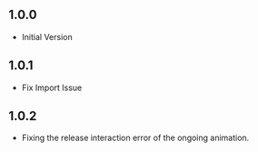 ## 1.0.0

* Initial Version

## 1.0.1

* Fix Import Issue

## 1.0.2

* Fixing the release interaction error of the ongoing animation.